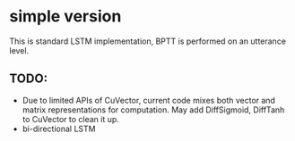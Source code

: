 simple version
===
This is standard LSTM implementation, BPTT is performed on an utterance level.

TODO:  
---
* Due to limited APIs of CuVector, current code mixes both vector and matrix representations for computation. 
May add DiffSigmoid, DiffTanh to CuVector to clean it up.
* bi-directional LSTM  

